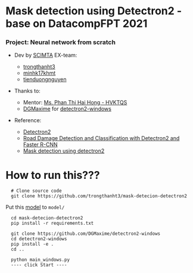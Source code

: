 # Mask detection using Detectron2 - base on DatacompFPT 2021

### Project: Neural network from scratch
- Dev by [SCIMTA](https://github.com/SCIMTA) EX-team:
    - [trongthanht3](https://github.com/trongthanht3)  
    - [minhk17khmt](https://github.com/minhkids)  
    - [tienduongnguyen](https://github.com/tienduongnguyen)  
  
- Thanks to: 
    - Mentor: [Ms. Phan Thi Hai Hong - HVKTQS](haihonglyk6@yahoo.com)  
    - [DGMaxime](https://github.com/DGMaxime) for [detectron2-windows](https://github.com/DGMaxime/detectron2-windows)
    
- Reference:
    - [Detectron2](https://github.com/facebookresearch/detectron2)
    - [Road Damage Detection and Classification with Detectron2 and Faster R-CNN](https://ieeexplore.ieee.org/document/9378027)
    - [Mask detection using detectron2](https://medium.com/mlearning-ai/mask-detection-using-detectron2-225383c7d069)
    
# How to run this???
```angular2html
  # Clone source code
  git clone https://github.com/trongthanht3/mask-detecion-detectron2
```  
Put this [model](https://drive.google.com/file/d/13wmkXhTXZxMoxKuELQcDT9W2XymeSlXa/view?usp=sharing) to `model/`

```
  cd mask-detecion-detectron2  
  pip install -r requirements.txt
  
  git clone https://github.com/DGMaxime/detectron2-windows
  cd detectron2-windows
  pip install -e .
  cd ..
  
  python main_windows.py
  ---- click Start ----  
```